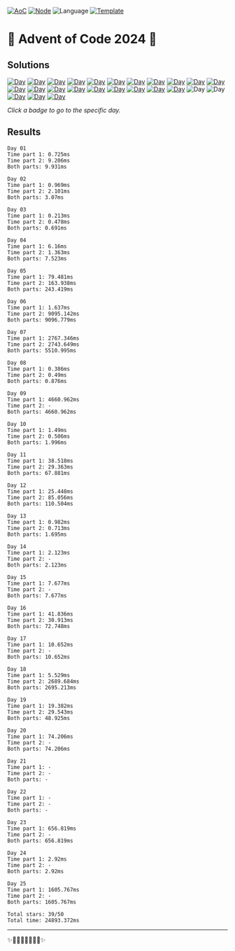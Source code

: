 <!-- Entries between SOLUTIONS and RESULTS tags are auto-generated -->

[![AoC](https://badgen.net/badge/AoC/2024/blue)](https://adventofcode.com/2024)
[![Node](https://badgen.net/badge/Node/v16.13.0+/blue)](https://nodejs.org/en/download/)
![Language](https://badgen.net/badge/Language/TypeScript/blue)
[![Template](https://badgen.net/badge/Template/aocrunner/blue)](https://github.com/caderek/aocrunner)

# 🎄 Advent of Code 2024 🎄

## Solutions

<!--SOLUTIONS-->

[![Day](https://badgen.net/badge/01/%E2%98%85%E2%98%85/green)](src/day01)
[![Day](https://badgen.net/badge/02/%E2%98%85%E2%98%85/green)](src/day02)
[![Day](https://badgen.net/badge/03/%E2%98%85%E2%98%85/green)](src/day03)
[![Day](https://badgen.net/badge/04/%E2%98%85%E2%98%85/green)](src/day04)
[![Day](https://badgen.net/badge/05/%E2%98%85%E2%98%85/green)](src/day05)
[![Day](https://badgen.net/badge/06/%E2%98%85%E2%98%85/green)](src/day06)
[![Day](https://badgen.net/badge/07/%E2%98%85%E2%98%85/green)](src/day07)
[![Day](https://badgen.net/badge/08/%E2%98%85%E2%98%85/green)](src/day08)
[![Day](https://badgen.net/badge/09/%E2%98%85%E2%98%86/yellow)](src/day09)
[![Day](https://badgen.net/badge/10/%E2%98%85%E2%98%85/green)](src/day10)
[![Day](https://badgen.net/badge/11/%E2%98%85%E2%98%85/green)](src/day11)
[![Day](https://badgen.net/badge/12/%E2%98%85%E2%98%85/green)](src/day12)
[![Day](https://badgen.net/badge/13/%E2%98%85%E2%98%85/green)](src/day13)
[![Day](https://badgen.net/badge/14/%E2%98%85%E2%98%86/yellow)](src/day14)
[![Day](https://badgen.net/badge/15/%E2%98%85%E2%98%86/yellow)](src/day15)
[![Day](https://badgen.net/badge/16/%E2%98%85%E2%98%85/green)](src/day16)
[![Day](https://badgen.net/badge/17/%E2%98%85%E2%98%86/yellow)](src/day17)
[![Day](https://badgen.net/badge/18/%E2%98%85%E2%98%85/green)](src/day18)
[![Day](https://badgen.net/badge/19/%E2%98%85%E2%98%85/green)](src/day19)
[![Day](https://badgen.net/badge/20/%E2%98%85%E2%98%86/yellow)](src/day20)
![Day](https://badgen.net/badge/21/%E2%98%86%E2%98%86/gray)
![Day](https://badgen.net/badge/22/%E2%98%86%E2%98%86/gray)
[![Day](https://badgen.net/badge/23/%E2%98%85%E2%98%86/yellow)](src/day23)
[![Day](https://badgen.net/badge/24/%E2%98%85%E2%98%86/yellow)](src/day24)
[![Day](https://badgen.net/badge/25/%E2%98%85%E2%98%85/green)](src/day25)

<!--/SOLUTIONS-->

_Click a badge to go to the specific day._

## Results

<!--RESULTS-->

```
Day 01
Time part 1: 0.725ms
Time part 2: 9.206ms
Both parts: 9.931ms
```

```
Day 02
Time part 1: 0.969ms
Time part 2: 2.101ms
Both parts: 3.07ms
```

```
Day 03
Time part 1: 0.213ms
Time part 2: 0.478ms
Both parts: 0.691ms
```

```
Day 04
Time part 1: 6.16ms
Time part 2: 1.363ms
Both parts: 7.523ms
```

```
Day 05
Time part 1: 79.481ms
Time part 2: 163.938ms
Both parts: 243.419ms
```

```
Day 06
Time part 1: 1.637ms
Time part 2: 9095.142ms
Both parts: 9096.779ms
```

```
Day 07
Time part 1: 2767.346ms
Time part 2: 2743.649ms
Both parts: 5510.995ms
```

```
Day 08
Time part 1: 0.386ms
Time part 2: 0.49ms
Both parts: 0.876ms
```

```
Day 09
Time part 1: 4660.962ms
Time part 2: -
Both parts: 4660.962ms
```

```
Day 10
Time part 1: 1.49ms
Time part 2: 0.506ms
Both parts: 1.996ms
```

```
Day 11
Time part 1: 38.518ms
Time part 2: 29.363ms
Both parts: 67.881ms
```

```
Day 12
Time part 1: 25.448ms
Time part 2: 85.056ms
Both parts: 110.504ms
```

```
Day 13
Time part 1: 0.982ms
Time part 2: 0.713ms
Both parts: 1.695ms
```

```
Day 14
Time part 1: 2.123ms
Time part 2: -
Both parts: 2.123ms
```

```
Day 15
Time part 1: 7.677ms
Time part 2: -
Both parts: 7.677ms
```

```
Day 16
Time part 1: 41.836ms
Time part 2: 30.913ms
Both parts: 72.748ms
```

```
Day 17
Time part 1: 10.652ms
Time part 2: -
Both parts: 10.652ms
```

```
Day 18
Time part 1: 5.529ms
Time part 2: 2689.684ms
Both parts: 2695.213ms
```

```
Day 19
Time part 1: 19.382ms
Time part 2: 29.543ms
Both parts: 48.925ms
```

```
Day 20
Time part 1: 74.206ms
Time part 2: -
Both parts: 74.206ms
```

```
Day 21
Time part 1: -
Time part 2: -
Both parts: -
```

```
Day 22
Time part 1: -
Time part 2: -
Both parts: -
```

```
Day 23
Time part 1: 656.819ms
Time part 2: -
Both parts: 656.819ms
```

```
Day 24
Time part 1: 2.92ms
Time part 2: -
Both parts: 2.92ms
```

```
Day 25
Time part 1: 1605.767ms
Time part 2: -
Both parts: 1605.767ms
```

```
Total stars: 39/50
Total time: 24893.372ms
```

<!--/RESULTS-->

---

✨🎄🎁🎄🎅🎄🎁🎄✨

